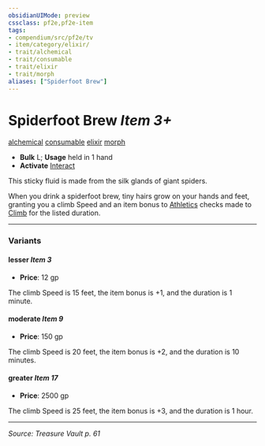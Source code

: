 ```yaml
---
obsidianUIMode: preview
cssclass: pf2e,pf2e-item
tags:
- compendium/src/pf2e/tv
- item/category/elixir/
- trait/alchemical
- trait/consumable
- trait/elixir
- trait/morph
aliases: ["Spiderfoot Brew"]
---
```

# Spiderfoot Brew *Item 3+*  
[alchemical](rules/traits/alchemical.md "Alchemical Item Trait")  [consumable](rules/traits/consumable.md "Consumable Item Trait")  [elixir](rules/traits/elixir.md "Elixir Item Trait")  [morph](rules/traits/morph.md "Morph Effect Trait")  

- **Bulk** L; **Usage** held in 1 hand
- **Activate** [Interact](rules/actions/interact.md)

This sticky fluid is made from the silk glands of giant spiders.

When you drink a spiderfoot brew, tiny hairs grow on your hands and feet, granting you a climb Speed and an item bonus to [Athletics](compendium/skills.md#Athletics) checks made to [Climb](rules/actions/climb.md) for the listed duration.

---
### Variants

#### lesser *Item 3*

- **Price**: 12 gp

The climb Speed is 15 feet, the item bonus is +1, and the duration is 1 minute.

#### moderate *Item 9*

- **Price**: 150 gp

The climb Speed is 20 feet, the item bonus is +2, and the duration is 10 minutes.

#### greater *Item 17*

- **Price**: 2500 gp

The climb Speed is 25 feet, the item bonus is +3, and the duration is 1 hour.

---
*Source: Treasure Vault p. 61*